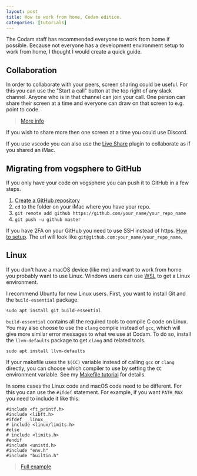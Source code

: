 ```yaml
---
layout: post
title: How to work from home, Codam edition.
categories: [tutorials]
---
```


The Codam staff has recommended everyone to work from home if possible. Because
not everyone has a development environment setup to work from home, I thought
I would create a quick guide.

## Collaboration

In order to collaborate with your peers, screen sharing could be useful. For
this you can use the "Start a call" button at the top right of any slack
channel. Anyone who is in that channel can join your call. One person can share
their screen at a time and everyone can draw on that screen to e.g. point to
code.

 > [More info](https://slack.com/intl/en-nl/help/articles/115003498363-Slack-Calls--the-basics)

If you wish to share more then one screen at a time you could use Discord.

If you use vscode you can also use the [Live Share] plugin to collaborate as if
you shared an iMac.

[Live Share]: https://marketplace.visualstudio.com/items?itemName=MS-vsliveshare.vsliveshare

## Migrating from vogsphere to GitHub

If you only have your code on vogsphere you can push it to GitHub in a few
steps.

 1. [Create a GitHub repository](https://github.com/new)
 2. `cd` to the folder on your iMac where you have your repo.
 3. `git remote add github https://github.com/your_name/your_repo_name`
 4. `git push -u github master`

If you have 2FA on your GitHub you need to use SSH instead of https.
[How to setup](https://help.github.com/en/github/authenticating-to-github/generating-a-new-ssh-key-and-adding-it-to-the-ssh-agent).
The url will look like `git@github.com:your_name/your_repo_name`.

## Linux

If you don't have a macOS device (like me) and want to work from home you
probably want to use Linux. Windows users can use [WSL] to get a Linux
environment.

[WSL]: https://docs.microsoft.com/en-us/windows/wsl/install-win10

I recommend Ubuntu for new Linux users. First, you want to install Git and the
`build-essential` package.

```
sudo apt install git build-essential
```

`build-essential` contains all the required tools to compile C code on Linux.
You may also choose to use the `clang` compile instead of `gcc`, which will give
more similar error messages to what we use at Codam. To do so, install the
`llvm-defaults` package to get `clang` and related tools.

```
sudo apt install llvm-defaults
```

If your makefile uses the `$(CC)` variable instead of calling `gcc` or `clang`
directly, you can choose which compiler to use by setting the `CC` environment
variable. See my [Makefile tutorial](/tutorials/makefile) for details.

In some cases the Linux code and macOS code need to be different. For this you
can use the `#ifdef` statement. For example, if you want `PATH_MAX` you need to
include it like this:

```
#include <ft_printf.h>
#include <libft.h>
#ifdef __linux__
# include <linux/limits.h>
#else
# include <limits.h>
#endif
#include <unistd.h>
#include "env.h"
#include "builtin.h"
```

 > [Full example](https://git.sr.ht/~nloomans/minishell/tree/2a05412dd738b8f4fd3094cf44098b350252b95f/src/builtin/cd.c#L15)
